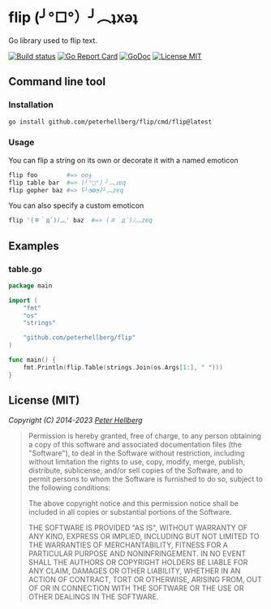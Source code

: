 flip (╯°□°）╯︵ʇxǝʇ
===================

Go library used to flip text.

[![Build status](https://github.com/peterhellberg/flip/actions/workflows/tests.yml/badge.svg?branch=master)](https://github.com/peterhellberg/flip/actions/workflows/tests.yml)
[![Go Report Card](https://goreportcard.com/badge/github.com/peterhellberg/flip)](https://goreportcard.com/report/github.com/peterhellberg/flip)
[![GoDoc](https://img.shields.io/badge/godoc-reference-blue.svg?style=flat)](https://pkg.go.dev/github.com/peterhellberg/flip)
[![License MIT](https://img.shields.io/badge/license-MIT-lightgrey.svg?style=flat)](https://github.com/peterhellberg/flip#license-mit)

## Command line tool

### Installation

```bash
go install github.com/peterhellberg/flip/cmd/flip@latest
```

### Usage

You can flip a string on its own or decorate it with a named emoticon

```bash
flip foo        #=> ooɟ
flip table bar  #=> (╯°□°）╯︵ɹɐq
flip gopher baz #=> ʕ╯◔ϖ◔ʔ╯︵zɐq
```

You can also specify a custom emoticon

```bash
flip '(＃｀д´)ﾉ︵' baz  #=> (＃｀д´)ﾉ︵zɐq
```

## Examples

### table.go

```go
package main

import (
	"fmt"
	"os"
	"strings"

	"github.com/peterhellberg/flip"
)

func main() {
	fmt.Println(flip.Table(strings.Join(os.Args[1:], " ")))
}
```

## License (MIT)

*Copyright (C) 2014-2023 [Peter Hellberg](https://c7.se)*

> Permission is hereby granted, free of charge, to any person obtaining
> a copy of this software and associated documentation files (the "Software"),
> to deal in the Software without restriction, including without limitation
> the rights to use, copy, modify, merge, publish, distribute, sublicense,
> and/or sell copies of the Software, and to permit persons to whom the
> Software is furnished to do so, subject to the following conditions:
>
> The above copyright notice and this permission notice shall be included
> in all copies or substantial portions of the Software.
>
> THE SOFTWARE IS PROVIDED "AS IS", WITHOUT WARRANTY OF ANY KIND,
> EXPRESS OR IMPLIED, INCLUDING BUT NOT LIMITED TO THE WARRANTIES
> OF MERCHANTABILITY, FITNESS FOR A PARTICULAR PURPOSE AND NONINFRINGEMENT.
> IN NO EVENT SHALL THE AUTHORS OR COPYRIGHT HOLDERS BE LIABLE FOR ANY CLAIM,
> DAMAGES OR OTHER LIABILITY, WHETHER IN AN ACTION OF CONTRACT,
> TORT OR OTHERWISE, ARISING FROM, OUT OF OR IN CONNECTION WITH THE SOFTWARE
> OR THE USE OR OTHER DEALINGS IN THE SOFTWARE.
